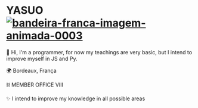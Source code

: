 # YASUO <a href="https://www.imagensanimadas.com/cat-bandeira-da-franca-764.htm"><img src="https://www.imagensanimadas.com/data/media/764/bandeira-franca-imagem-animada-0003.gif" border="0" alt="bandeira-franca-imagem-animada-0003" /></a>

🧪 Hi, I'm a programmer, for now my teachings are very basic, but I intend to improve myself in JS and Py.

🌍 Bordeaux, França

⛓ MEMBER OFFICE VIII

✨ I intend to improve my knowledge in all possible areas
<!--

<img align="right" width="400" height="400" src=https://i.pinimg.com/originals/1c/4f/ac/1c4facad627b098885aec6266b8c6c0e.gif>
